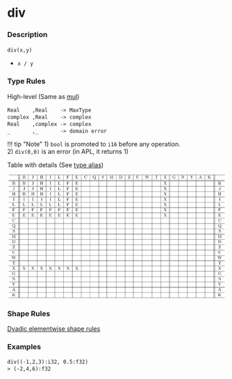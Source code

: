# div

### Description

`div(x,y)`

- `x / y`

### Type Rules

High-level (Same as [mul](mul.md))

```no-highlight
Real    ,Real    -> MaxType
complex ,Real    -> complex
Real    ,complex -> complex
_       ,_       -> domain error
```

!!! tip "Note"
    1) `bool` is promoted to `i16` before any operation. <br>
    2) `div(0,0)` is an error (in APL, it returns 1)

Table with details (See [type alias](../types.md))

![division](../types/mul.png)

### Shape Rules

[Dyadic elementwise shape rules](../shapes.md#dyadic-elementwise)


### Examples

```no-highlight
div((-1,2,3):i32, 0.5:f32)
> (-2,4,6):f32
```
